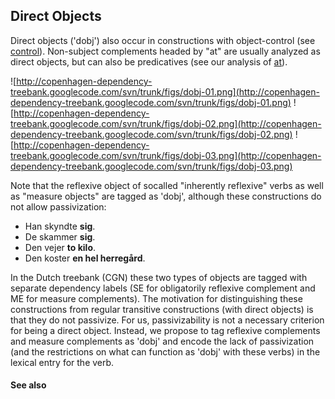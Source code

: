 ## Direct Objects ##

Direct objects ('dobj') also occur in constructions with object-control (see [control](http://copenhagen-dependency-treebank.googlecode.com/svn/trunk/#control)). Non-subject complements headed by "at" are usually analyzed as direct objects, but can also be predicatives (see our analysis of [at](http://copenhagen-dependency-treebank.googlecode.com/svn/trunk/nounsT.html#at-pronoun)).

![http://copenhagen-dependency-treebank.googlecode.com/svn/trunk/figs/dobj-01.png](http://copenhagen-dependency-treebank.googlecode.com/svn/trunk/figs/dobj-01.png) ![http://copenhagen-dependency-treebank.googlecode.com/svn/trunk/figs/dobj-02.png](http://copenhagen-dependency-treebank.googlecode.com/svn/trunk/figs/dobj-02.png) ![http://copenhagen-dependency-treebank.googlecode.com/svn/trunk/figs/dobj-03.png](http://copenhagen-dependency-treebank.googlecode.com/svn/trunk/figs/dobj-03.png)

Note that the reflexive object of socalled "inherently reflexive" verbs as well as "measure objects" are tagged as 'dobj', although these constructions do not allow passivization:

  * Han skyndte **sig**.
  * De skammer **sig**.
  * Den vejer **to kilo**.
  * Den koster **en hel herregård**.

In the Dutch treebank (CGN) these two types of objects are tagged with separate dependency labels (SE for obligatorily reflexive complement and ME for measure complements). The motivation for distinguishing these constructions from regular transitive constructions (with direct objects) is that they do not passivize. For us, passivizability is not a necessary criterion for being a direct object. Instead, we propose to tag reflexive complements and measure complements as 'dobj' and encode the lack of passivization (and the restrictions on what can function as 'dobj' with these verbs) in the lexical entry for the verb.


#### See also ####

